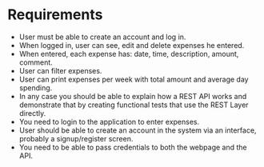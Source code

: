 # Requirements

- User must be able to create an account and log in.
- When logged in, user can see, edit and delete expenses he entered.
- When entered, each expense has: date, time, description, amount, comment.
- User can filter expenses.
- User can print expenses per week with total amount and average day spending.
- In any case you should be able to explain how a REST API works and demonstrate that by creating functional tests that use the REST Layer directly.
- You need to login to the application to enter expenses.
- User should be able to create an account in the system via an interface, probably a signup/register screen.
- You need to be able to pass credentials to both the webpage and the API.
